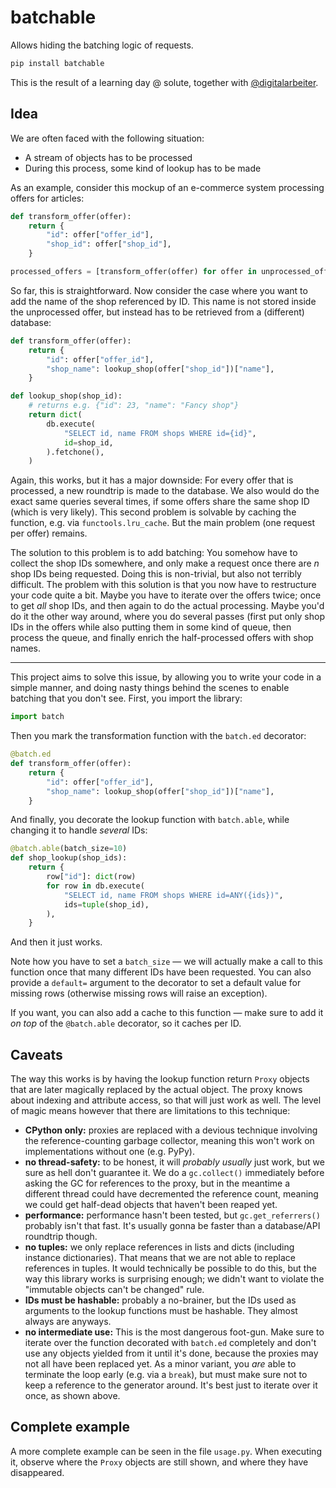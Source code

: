 # batchable

Allows hiding the batching logic of requests.

```bash
pip install batchable
```

This is the result of a learning day @ solute, together with
[@digitalarbeiter](https://github.com/digitalarbeiter).

## Idea

We are often faced with the following situation:

- A stream of objects has to be processed
- During this process, some kind of lookup has to be made

As an example, consider this mockup of an e-commerce system processing offers
for articles:

```python
def transform_offer(offer):
    return {
        "id": offer["offer_id"],
        "shop_id": offer["shop_id"],
    }

processed_offers = [transform_offer(offer) for offer in unprocessed_offers]
```

So far, this is straightforward. Now consider the case where you want to add
the name of the shop referenced by ID. This name is not stored inside the
unprocessed offer, but instead has to be retrieved from a (different) database:

```python
def transform_offer(offer):
    return {
        "id": offer["offer_id"],
        "shop_name": lookup_shop(offer["shop_id"])["name"],
    }

def lookup_shop(shop_id):
    # returns e.g. {"id": 23, "name": "Fancy shop"}
    return dict(
        db.execute(
            "SELECT id, name FROM shops WHERE id={id}",
            id=shop_id,
        ).fetchone(),
    )
```

Again, this works, but it has a major downside: For every offer that is
processed, a new roundtrip is made to the database. We also would do the exact
same queries several times, if some offers share the same shop ID (which is
very likely). This second problem is solvable by caching the function, e.g. via
`functools.lru_cache`. But the main problem (one request per offer) remains.

The solution to this problem is to add batching: You somehow have to collect
the shop IDs somewhere, and only make a request once there are _n_ shop IDs
being requested. Doing this is non-trivial, but also not terribly difficult.
The problem with this solution is that you now have to restructure your code
quite a bit. Maybe you have to iterate over the offers twice; once to get _all_
shop IDs, and then again to do the actual processing. Maybe you'd do it the
other way around, where you do several passes (first put only shop IDs in the
offers while also putting them in some kind of queue, then process the queue,
and finally enrich the half-processed offers with shop names.

------

This project aims to solve this issue, by allowing you to write your code in a
simple manner, and doing nasty things behind the scenes to enable batching that
you don't see. First, you import the library:

```python
import batch
```

Then you mark the transformation function with the `batch.ed` decorator:

```python
@batch.ed
def transform_offer(offer):
    return {
        "id": offer["offer_id"],
        "shop_name": lookup_shop(offer["shop_id"])["name"],
    }
```

And finally, you decorate the lookup function with `batch.able`, while changing
it to handle _several_ IDs:

```python
@batch.able(batch_size=10)
def shop_lookup(shop_ids):
    return {
        row["id"]: dict(row)
        for row in db.execute(
            "SELECT id, name FROM shops WHERE id=ANY({ids})",
            ids=tuple(shop_id),
        ),
    }
```

And then it just works.

Note how you have to set a `batch_size` — we will actually make a call to this
function once that many different IDs have been requested. You can also provide
a `default=` argument to the decorator to set a default value for missing rows
(otherwise missing rows will raise an exception).

If you want, you can also add a cache to this function — make sure to add it
_on top_ of the `@batch.able` decorator, so it caches per ID.


## Caveats

The way this works is by having the lookup function return `Proxy` objects that
are later magically replaced by the actual object. The proxy knows about
indexing and attribute access, so that will just work as well. The level of
magic means however that there are limitations to this technique:

- **CPython only:** proxies are replaced with a devious technique involving the
  reference-counting garbage collector, meaning this won't work on
  implementations without one (e.g. PyPy).
- **no thread-safety:** to be honest, it will _probably usually_ just work, but
  we sure as hell don't guarantee it. We do a `gc.collect()` immediately before
  asking the GC for references to the proxy, but in the meantime a different
  thread could have decremented the reference count, meaning we could get
  half-dead objects that haven't been reaped yet.
- **performance:** performance hasn't been tested, but `gc.get_referrers()`
  probably isn't that fast. It's usually gonna be faster than a database/API
  roundtrip though.
- **no tuples:** we only replace references in lists and dicts (including
  instance dictionaries). That means that we are not able to replace references
  in tuples. It would technically be possible to do this, but the way this
  library works is surprising enough; we didn't want to violate the "immutable
  objects can't be changed" rule.
- **IDs must be hashable:** probably a no-brainer, but the IDs used as
  arguments to the lookup functions must be hashable. They almost always are
  anyways.
- **no intermediate use:** This is the most dangerous foot-gun. Make sure to
  iterate over the function decorated with `batch.ed` completely and don't use
  any objects yielded from it until it's done, because the proxies may not all
  have been replaced yet. As a minor variant, you _are_ able to terminate the
  loop early (e.g. via a `break`), but must make sure not to keep a reference
  to the generator around. It's best just to iterate over it once, as shown
  above.

## Complete example

A more complete example can be seen in the file `usage.py`. When executing it,
observe where the `Proxy` objects are still shown, and where they have
disappeared.
